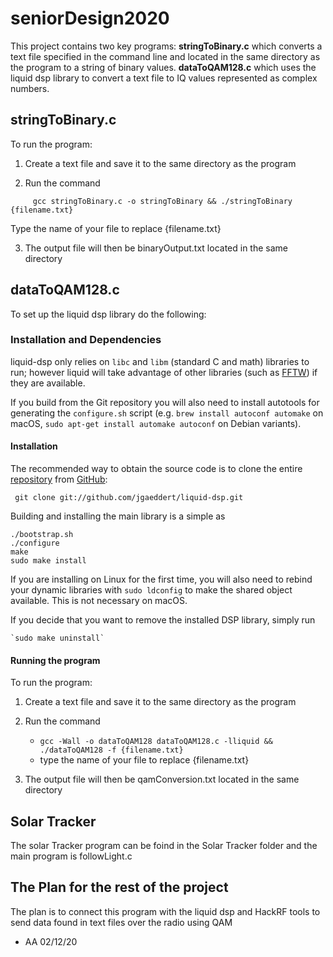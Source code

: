 # seniorDesign2020

This project contains two key programs:
      **stringToBinary.c** which converts a text file specified in the command line
      and located in the same directory as the program to a string of binary values.
      **dataToQAM128.c** which uses the liquid dsp library to convert a text file to
      IQ values represented as complex numbers.

## stringToBinary.c

To run the program:
1. Create a text file and save it to the same directory as the program

2. Run the command
```
     gcc stringToBinary.c -o stringToBinary && ./stringToBinary {filename.txt}
``` 
   Type the name of your file to replace {filename.txt}

3. The output file will then be binaryOutput.txt located in the same directory

## dataToQAM128.c
To set up the liquid dsp library do the following:

### Installation and Dependencies

liquid-dsp only relies on `libc` and `libm` (standard C and math)
libraries to run; however liquid will take advantage of other libraries
(such as [FFTW](http://www.fftw.org)) if they are available.

If you build from the Git repository you will also need to install autotools
for generating the `configure.sh` script (e.g.
`brew install autoconf automake` on macOS,
`sudo apt-get install automake autoconf` on Debian variants).

#### Installation ###

The recommended way to obtain the source code is to clone the entire
[repository](https://github.com/jgaeddert/liquid-dsp) from
[GitHub](https://github.com):

     git clone git://github.com/jgaeddert/liquid-dsp.git

Building and installing the main library is a simple as

    ./bootstrap.sh
    ./configure
    make
    sudo make install

If you are installing on Linux for the first time, you will also need
to rebind your dynamic libraries with `sudo ldconfig` to make the
shared object available.
This is not necessary on macOS.

If you decide that you want to remove the installed DSP library, simply
run

    `sudo make uninstall`

#### Running the program
To run the program:
1. Create a text file and save it to the same directory as the program

2. Run the command
    - `gcc -Wall -o dataToQAM128 dataToQAM128.c -lliquid && ./dataToQAM128 -f {filename.txt}`
    - type the name of your file to replace {filename.txt}

3. The output file will then be qamConversion.txt located in the same directory

## Solar Tracker
The solar Tracker program can be foind in the Solar Tracker folder and the main program is followLight.c

## The Plan for the rest of the project
The plan is to connect this program with the liquid dsp and HackRF tools to send
data found in text files over the radio using QAM

- AA 02/12/20
